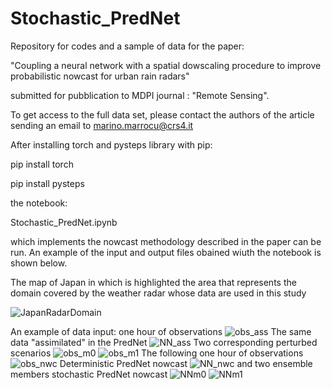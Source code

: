 # Stochastic_PredNet

Repository for codes and a sample of data for the paper:

"Coupling a neural network with a spatial dowscaling procedure to improve probabilistic nowcast for urban rain radars"

submitted for pubblication to MDPI journal : "Remote Sensing".

To get access to the full data set, please contact the authors of the article sending an email to marino.marrocu@crs4.it

After installing torch and pysteps library with pip:

pip install torch

pip install pysteps

the notebook: 

Stochastic_PredNet.ipynb

which implements the nowcast methodology described in the paper can be run.
An example of the input and output files obained wiuth the notebook is shown below.


The map of Japan in which is highlighted the area that represents the domain covered by the weather radar whose data are used in this study

![JapanRadarDomain](https://user-images.githubusercontent.com/32863682/182106966-8595738a-b0a7-420e-b9e0-885da39a4149.jpg)

An example of data input: one hour of observations
![obs_ass](https://user-images.githubusercontent.com/32863682/182146554-100d361d-9001-456b-8a4b-35a69f0fd7d8.png)
The same data "assimilated" in the PredNet
![NN_ass](https://user-images.githubusercontent.com/32863682/182146795-dcc32b60-5e7e-4bfc-a838-c31a9a047920.png)
Two corresponding perturbed scenarios
![obs_m0](https://user-images.githubusercontent.com/32863682/182146974-3e53725e-cc26-43f2-9197-1b7196519140.png)
![obs_m1](https://user-images.githubusercontent.com/32863682/182146990-b7771d40-9d5d-4094-bd6b-8eaad74e4a8d.png)
The following one hour of observations
![obs_nwc](https://user-images.githubusercontent.com/32863682/182147209-5460433c-87f2-45d5-bbd8-931262eb0a17.png)
Deterministic PredNet nowcast 
![NN_nwc](https://user-images.githubusercontent.com/32863682/182147390-507c07d6-16ba-4e33-b3ad-504e0f0e97c7.png)
and two ensemble members stochastic PredNet nowcast
![NNm0](https://user-images.githubusercontent.com/32863682/182147510-cac14594-8b8e-41ac-b463-47172bb7337a.png)
![NNm1](https://user-images.githubusercontent.com/32863682/182147522-57ed7840-fdaa-4c4a-9d37-23a719d963d9.png)
